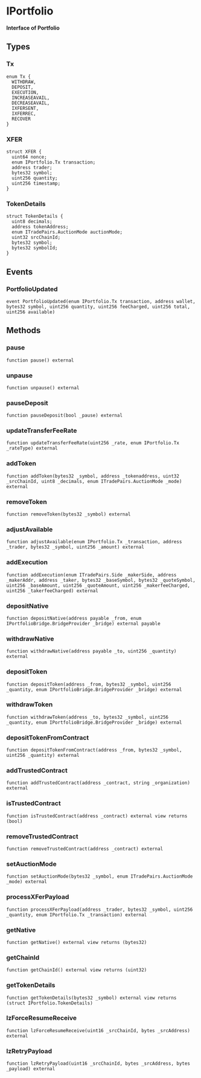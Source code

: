 # IPortfolio

**Interface of Portfolio**



## Types

### Tx



```solidity
enum Tx {
  WITHDRAW,
  DEPOSIT,
  EXECUTION,
  INCREASEAVAIL,
  DECREASEAVAIL,
  IXFERSENT,
  IXFERREC,
  RECOVER
}
```
### XFER



```solidity
struct XFER {
  uint64 nonce;
  enum IPortfolio.Tx transaction;
  address trader;
  bytes32 symbol;
  uint256 quantity;
  uint256 timestamp;
}
```
### TokenDetails



```solidity
struct TokenDetails {
  uint8 decimals;
  address tokenAddress;
  enum ITradePairs.AuctionMode auctionMode;
  uint32 srcChainId;
  bytes32 symbol;
  bytes32 symbolId;
}
```


## Events

### PortfolioUpdated



```solidity
event PortfolioUpdated(enum IPortfolio.Tx transaction, address wallet, bytes32 symbol, uint256 quantity, uint256 feeCharged, uint256 total, uint256 available)
```

## Methods

### pause



```solidity
function pause() external
```


### unpause



```solidity
function unpause() external
```


### pauseDeposit



```solidity
function pauseDeposit(bool _pause) external
```


### updateTransferFeeRate



```solidity
function updateTransferFeeRate(uint256 _rate, enum IPortfolio.Tx _rateType) external
```


### addToken



```solidity
function addToken(bytes32 _symbol, address _tokenaddress, uint32 _srcChainId, uint8 _decimals, enum ITradePairs.AuctionMode _mode) external
```


### removeToken



```solidity
function removeToken(bytes32 _symbol) external
```


### adjustAvailable



```solidity
function adjustAvailable(enum IPortfolio.Tx _transaction, address _trader, bytes32 _symbol, uint256 _amount) external
```


### addExecution



```solidity
function addExecution(enum ITradePairs.Side _makerSide, address _makerAddr, address _taker, bytes32 _baseSymbol, bytes32 _quoteSymbol, uint256 _baseAmount, uint256 _quoteAmount, uint256 _makerfeeCharged, uint256 _takerfeeCharged) external
```


### depositNative



```solidity
function depositNative(address payable _from, enum IPortfolioBridge.BridgeProvider _bridge) external payable
```


### withdrawNative



```solidity
function withdrawNative(address payable _to, uint256 _quantity) external
```


### depositToken



```solidity
function depositToken(address _from, bytes32 _symbol, uint256 _quantity, enum IPortfolioBridge.BridgeProvider _bridge) external
```


### withdrawToken



```solidity
function withdrawToken(address _to, bytes32 _symbol, uint256 _quantity, enum IPortfolioBridge.BridgeProvider _bridge) external
```


### depositTokenFromContract



```solidity
function depositTokenFromContract(address _from, bytes32 _symbol, uint256 _quantity) external
```


### addTrustedContract



```solidity
function addTrustedContract(address _contract, string _organization) external
```


### isTrustedContract



```solidity
function isTrustedContract(address _contract) external view returns (bool)
```


### removeTrustedContract



```solidity
function removeTrustedContract(address _contract) external
```


### setAuctionMode



```solidity
function setAuctionMode(bytes32 _symbol, enum ITradePairs.AuctionMode _mode) external
```


### processXFerPayload



```solidity
function processXFerPayload(address _trader, bytes32 _symbol, uint256 _quantity, enum IPortfolio.Tx _transaction) external
```


### getNative



```solidity
function getNative() external view returns (bytes32)
```


### getChainId



```solidity
function getChainId() external view returns (uint32)
```


### getTokenDetails



```solidity
function getTokenDetails(bytes32 _symbol) external view returns (struct IPortfolio.TokenDetails)
```


### lzForceResumeReceive



```solidity
function lzForceResumeReceive(uint16 _srcChainId, bytes _srcAddress) external
```


### lzRetryPayload



```solidity
function lzRetryPayload(uint16 _srcChainId, bytes _srcAddress, bytes _payload) external
```



